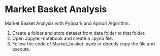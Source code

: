 # Market Basket Analysis
Market Basket Analysis with PySpark and Apriori Algorithm.<br>
1. Create a folder and store dataset from data folder to that folder.<br>
2. Open Jupyter-notebook and create a .ipynb file.<br>
3. Follow the code of Market_busket.ipynb or directly copy the file and execute.<br>
